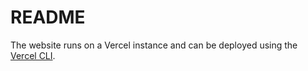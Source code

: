 # README

The website runs on a Vercel instance and can be deployed using the [Vercel CLI](https://vercel.com/docs/cli).
